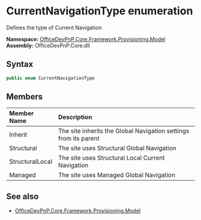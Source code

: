 # CurrentNavigationType  enumeration
Defines the type of Current Navigation  

**Namespace:** [OfficeDevPnP.Core.Framework.Provisioning.Model](OfficeDevPnP.Core.Framework.Provisioning.Model.md)  
**Assembly:** OfficeDevPnP.Core.dll  
## Syntax
```C#
public enum CurrentNavigationType
```
## Members
|**Member Name**|**Description**|
|:-----|:-----|
| Inherit | The site inherits the Global Navigation settings from its parent
| Structural | The site uses Structural Global Navigation
| StructuralLocal | The site uses Structural Local Current Navigation
| Managed | The site uses Managed Global Navigation

## See also
- [OfficeDevPnP.Core.Framework.Provisioning.Model](OfficeDevPnP.Core.Framework.Provisioning.Model.md)
